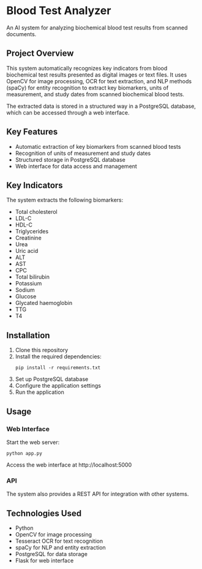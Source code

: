 # Blood Test Analyzer

An AI system for analyzing biochemical blood test results from scanned documents.

## Project Overview

This system automatically recognizes key indicators from blood biochemical test results presented as digital images or text files. It uses OpenCV for image processing, OCR for text extraction, and NLP methods (spaCy) for entity recognition to extract key biomarkers, units of measurement, and study dates from scanned biochemical blood tests.

The extracted data is stored in a structured way in a PostgreSQL database, which can be accessed through a web interface.

## Key Features

- Automatic extraction of key biomarkers from scanned blood tests
- Recognition of units of measurement and study dates
- Structured storage in PostgreSQL database
- Web interface for data access and management

## Key Indicators

The system extracts the following biomarkers:
- Total cholesterol
- LDL-C
- HDL-C
- Triglycerides
- Creatinine
- Urea
- Uric acid
- ALT
- AST
- CPC
- Total bilirubin
- Potassium
- Sodium
- Glucose
- Glycated haemoglobin
- TTG
- Т4

## Installation

1. Clone this repository
2. Install the required dependencies:
   ```
   pip install -r requirements.txt
   ```
3. Set up PostgreSQL database
4. Configure the application settings
5. Run the application

## Usage

### Web Interface

Start the web server:
```
python app.py
```

Access the web interface at http://localhost:5000

### API

The system also provides a REST API for integration with other systems.

## Technologies Used

- Python
- OpenCV for image processing
- Tesseract OCR for text recognition
- spaCy for NLP and entity extraction
- PostgreSQL for data storage
- Flask for web interface
